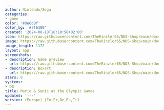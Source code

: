 ```yaml
---
author: Nintendo/Sega
categories:
- game
color: '#8e6d8f'
color_bg: '#7f6180'
created: '2024-08-10T18:10:58+02:00'
icon: https://raw.githubusercontent.com/TheRinzler65/NDS-Shop/main/docs/assets/images/icons/mario%26sonicolympicgames.png
image: https://raw.githubusercontent.com/TheRinzler65/NDS-Shop/main/docs/assets/images/icons/mario%26sonicolympicgames.png
image_length: 1172
layout: app
screenshots:
- description: Game preview
  url: https://raw.githubusercontent.com/TheRinzler65/NDS-Shop/main/docs/assets/images/screenshots/mario%26sonicolympicsgame/mario%26sonicolympicsgame.png
- description: Boxart
  url: https://raw.githubusercontent.com/TheRinzler65/NDS-Shop/main/docs/assets/images/boxart/Mario%20%26%20Sonic%20at%20the%20Olympic%20Games%20(Europe)%20(En%2CFr%2CDe%2CEs%2CIt).nds.png
stars: 0
systems:
- DS
title: Mario & Sonic at the Olympic Games
updated: '---'
version: (Europe) (En,Fr,De,Es,It)
---
```

